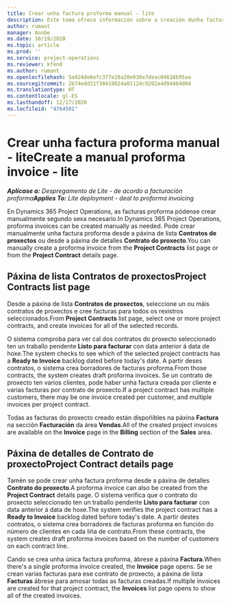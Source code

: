```yaml
---
title: Crear unha factura proforma manual - lite
description: Este tema ofrece información sobre a creación dunha factura proforma manual en Project Operations.
author: rumant
manager: Annbe
ms.date: 10/19/2020
ms.topic: article
ms.prod: ''
ms.service: project-operations
ms.reviewer: kfend
ms.author: rumant
ms.openlocfilehash: 5a924de6efc377e28a20e038e7deac04616b95aa
ms.sourcegitcommit: 2b74edd31f38410024a01124c9202a4d94464d04
ms.translationtype: HT
ms.contentlocale: gl-ES
ms.lasthandoff: 12/17/2020
ms.locfileid: "4764501"
---
```

# <a name="create-a-manual-proforma-invoice---lite"></a><span data-ttu-id="c6ce6-103">Crear unha factura proforma manual - lite</span><span class="sxs-lookup"><span data-stu-id="c6ce6-103">Create a manual proforma invoice - lite</span></span>

<span data-ttu-id="c6ce6-104">_**Aplícase a:** Despregamento de Lite - de acordo a facturación proforma_</span><span class="sxs-lookup"><span data-stu-id="c6ce6-104">_**Applies To:** Lite deployment - deal to proforma invoicing_</span></span>

<span data-ttu-id="c6ce6-105">En Dynamics 365 Project Operations, as facturas proforma pódense crear manualmente segundo sexa necesario.</span><span class="sxs-lookup"><span data-stu-id="c6ce6-105">In Dynamics 365 Project Operations, proforma invoices can be created manually as needed.</span></span> <span data-ttu-id="c6ce6-106">Pode crear manualmente unha factura proforma desde a páxina de lista **Contratos de proxectos** ou desde a páxina de detalles **Contrato do proxecto**.</span><span class="sxs-lookup"><span data-stu-id="c6ce6-106">You can manually create a proforma invoice from the **Project Contracts** list page or from the **Project Contract** details page.</span></span>

##  <a name="project-contracts-list-page"></a><span data-ttu-id="c6ce6-107">Páxina de lista Contratos de proxectos</span><span class="sxs-lookup"><span data-stu-id="c6ce6-107">Project Contracts list page</span></span>

<span data-ttu-id="c6ce6-108">Desde a páxina de lista **Contratos de proxectos**, seleccione un ou máis contratos de proxectos e cree facturas para todos os rexistros seleccionados.</span><span class="sxs-lookup"><span data-stu-id="c6ce6-108">From **Project Contracts** list page, select one or more project contracts, and create invoices for all of the selected records.</span></span>

<span data-ttu-id="c6ce6-109">O sistema comproba para ver cal dos contratos do proxecto seleccionado ten un traballo pendente **Listo para facturar** con data anterior á data de hoxe.</span><span class="sxs-lookup"><span data-stu-id="c6ce6-109">The system checks to see which of the selected project contracts has a **Ready to Invoice** backlog dated before today's date.</span></span> <span data-ttu-id="c6ce6-110">A partir deses contratos, o sistema crea borradores de facturas proforma.</span><span class="sxs-lookup"><span data-stu-id="c6ce6-110">From those contracts, the system creates draft proforma invoices.</span></span> <span data-ttu-id="c6ce6-111">Se un contrato de proxecto ten varios clientes, pode haber unha factura creada por cliente e varias facturas por contrato de proxecto.</span><span class="sxs-lookup"><span data-stu-id="c6ce6-111">If a project contract has multiple customers, there may be one invoice created per customer, and multiple invoices per project contract.</span></span>

<span data-ttu-id="c6ce6-112">Todas as facturas do proxecto creado están dispoñibles na páxina **Factura** na sección **Facturación** da área **Vendas**.</span><span class="sxs-lookup"><span data-stu-id="c6ce6-112">All of the created project invoices are available on the **Invoice** page in the **Billing** section of the **Sales** area.</span></span>

## <a name="project-contract-details-page"></a><span data-ttu-id="c6ce6-113">Páxina de detalles de Contrato de proxecto</span><span class="sxs-lookup"><span data-stu-id="c6ce6-113">Project Contract details page</span></span>

<span data-ttu-id="c6ce6-114">Tamén se pode crear unha factura proforma desde a páxina de detalles **Contrato do proxecto**.</span><span class="sxs-lookup"><span data-stu-id="c6ce6-114">A proforma invoice can also be created from the **Project Contract** details page.</span></span> <span data-ttu-id="c6ce6-115">O sistema verifica que o contrato do proxecto seleccionado ten un traballo pendente **Listo para facturar** con data anterior á data de hoxe.</span><span class="sxs-lookup"><span data-stu-id="c6ce6-115">The system verifies the project contract has a **Ready to Invoice** backlog dated before today's date.</span></span> <span data-ttu-id="c6ce6-116">A partir destes contratos, o sistema crea borradores de facturas proforma en función do número de clientes en cada liña de contrato.</span><span class="sxs-lookup"><span data-stu-id="c6ce6-116">From these contracts, the system creates draft proforma invoices based on the number of customers on each contract line.</span></span>

<span data-ttu-id="c6ce6-117">Cando se crea unha única factura proforma, ábrese a páxina **Factura**.</span><span class="sxs-lookup"><span data-stu-id="c6ce6-117">When there's a single proforma invoice created, the **Invoice** page opens.</span></span> <span data-ttu-id="c6ce6-118">Se se crean varias facturas para ese contrato de proxecto, a páxina de lista **Facturas** ábrese para amosar todas as facturas creadas.</span><span class="sxs-lookup"><span data-stu-id="c6ce6-118">If multiple invoices are created for that project contract, the **Invoices** list page opens to show all of the created invoices.</span></span>
